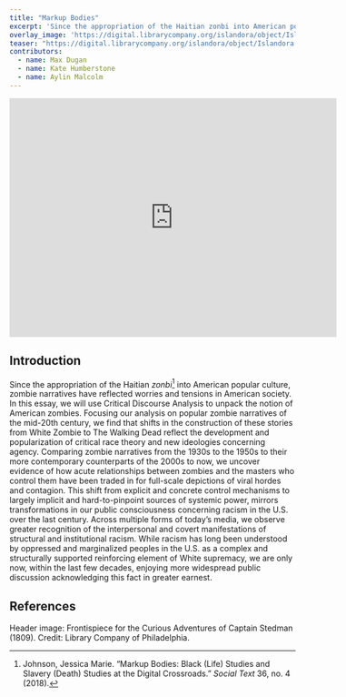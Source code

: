 ```yaml
---
title: "Markup Bodies"
excerpt: 'Since the appropriation of the Haitian zonbi into American popular culture, zombie narratives have reflected worries and tensions in American society.'
overlay_image: 'https://digital.librarycompany.org/islandora/object/Islandora:2718/datastream/JP2'
teaser: "https://digital.librarycompany.org/islandora/object/Islandora:2718/datastream/JP2"
contributors:
  - name: Max Dugan
  - name: Kate Humberstone
  - name: Aylin Malcolm
---
```



<iframe src="https://slides.com/maxdugan/deck/embed" width="576" height="420" scrolling="no" frameborder="0" webkitallowfullscreen mozallowfullscreen allowfullscreen></iframe>

## Introduction

Since the appropriation of the Haitian *zonbi*[^1] into American popular culture, zombie narratives have reflected worries and tensions in American society. In this essay, we will use Critical Discourse Analysis to unpack the notion of American zombies. Focusing our analysis on popular zombie narratives of the mid-20th century, we find that shifts in the construction of these stories from White Zombie to The Walking Dead reflect the development and popularization of critical race theory and new ideologies concerning agency. Comparing zombie narratives from the 1930s to the 1950s to their more contemporary counterparts of the 2000s to now, we uncover evidence of how acute relationships between zombies and the masters who control them have been traded in for full-scale depictions of viral hordes and contagion. This shift from explicit and concrete control mechanisms to largely implicit and hard-to-pinpoint sources of systemic power, mirrors transformations in our public consciousness concerning racism in the U.S. over the last century. Across multiple forms of today’s media, we observe greater recognition of the interpersonal and covert manifestations of structural and institutional racism. While racism has long been understood by oppressed and marginalized peoples in the U.S. as a complex and structurally supported reinforcing element of White supremacy, we are only now, within the last few decades, enjoying more widespread public discussion acknowledging this fact in greater earnest.

## References

[^1]: Johnson, Jessica Marie. “Markup Bodies: Black (Life) Studies and Slavery (Death) Studies at the Digital Crossroads.” *Social Text* 36, no. 4 (2018).

Header image: Frontispiece for the Curious Adventures of Captain Stedman (1809). Credit: Library Company of Philadelphia.
